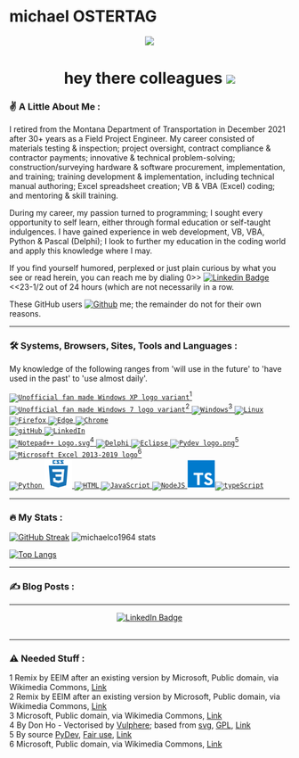 # michael OSTERTAG

<!--
**michaelco1964/michaelco1964** is a ✨ _special_ ✨ repository because its `README.md` (this file) appears on your GitHub profile.
-->

<div id="header" align="center">
  <img src="https://media.giphy.com/media/ZdCHb2JwBAg88FBluT/giphy.gif" width="340"/>
</div>

<h1 align="center">
  hey there colleagues
  <img src="https://media.giphy.com/media/hvRJCLFzcasrR4ia7z/giphy.gif" width="30px"/>
</h1>

### :v: A Little About Me :

I retired from the Montana Department of Transportation in December 2021 after 30+ years as a Field Project Engineer. My career consisted of materials testing & inspection; project oversight, contract compliance & contractor payments; innovative & technical problem-solving; construction/surveying hardware & software procurement, implementation, and training; training development & implementation, including technical manual authoring; Excel spreadsheet creation; VB & VBA (Excel) coding; and mentoring & skill training.

During my career, my passion turned to programming; I sought every opportunity to self learn, either through formal education or self-taught indulgences. I have gained experience in web development, VB, VBA, Python & Pascal (Delphi); I look to further my education in the coding world and apply this knowledge where I may.

If you find yourself humored, perplexed or just plain curious by what you see or read herein, you can reach me by dialing 0>>
    [![Linkedin Badge](https://img.shields.io/badge/LinkedIn-blue?style=flat&logo=Linkedin&logoColor=white)](https://www.linkedin.com/in/michael-ostertag-44b534249/)
    <<23-1/2 out of 24 hours (which are not necessarily in a row.

These GitHub users [![Github](https://img.shields.io/github/followers/michaelco1964?label=Follow&style=social)](https://github.com/michaelco1964) me; the remainder do not for their own reasons.

---

### :hammer_and_wrench: Systems, Browsers, Sites, Tools and Languages :
My knowledge of the following ranges from 'will use in the future' to 'have used in the past' to 'use almost daily'.

<!-- operating systems -->
<div>
  <a href= "https://en.wikipedia.org/wiki/Windows_XP">
    <code><img src="https://upload.wikimedia.org/wikipedia/commons/thumb/6/6a/Unofficial_fan_made_Windows_XP_logo_variant.svg/64px-Unofficial_fan_made_Windows_XP_logo_variant.svg.png"  title="Windows XP" alt="Unofficial fan made Windows XP logo variant" height="50"/></code><sup>1</sup>
  <a/>

  <a href= "https://en.wikipedia.org/wiki/Windows_7">
    <code><img src="https://upload.wikimedia.org/wikipedia/commons/thumb/8/84/Unofficial_fan_made_Windows_7_logo_variant.svg/64px-Unofficial_fan_made_Windows_7_logo_variant.svg.png"  title="Windows 7" alt="Unofficial fan made Windows 7 logo variant" height="50"/></code><sup>2</sup>
  <a/>

  <a href= "https://www.microsoft.com/en-us/software-download/windows10">
    <code><img src="https://upload.wikimedia.org/wikipedia/commons/thumb/0/05/Windows_10_Logo.svg/256px-Windows_10_Logo.svg.png"  title="Windows 10" alt="Windows" height="30"/></code><sup>3</sup>
  <a/>
 
  <a href= "https://www.kernel.org/">
    <code><img src="https://www.vectorlogo.zone/logos/linux/linux-ar21.svg"  title="Linux" alt="Linux" height="50"/></code>
  <a/>
</div>

<!-- browsers -->
<div>
  <a href= "https://www.mozilla.org/en-US/firefox/new/">
    <code><img src="https://www.vectorlogo.zone/logos/firefox/firefox-ar21.svg"  title="Firefox" alt="Firefox" height="50"/></code>
  <a/>
  
  <a href= "https://www.microsoft.com/en-us/edge">
    <code><img src="https://www.vectorlogo.zone/logos/microsoft_edge/microsoft_edge-ar21.svg"  title="Edge" alt="Edge" height="50"/></code>
  <a/>
  
  <a href= "https://www.google.com/chrome/downloads/">
    <code><img src="https://www.vectorlogo.zone/logos/google_chrome/google_chrome-ar21.svg"  title="Chrome" alt="Chrome" height="50"/></code>
  <a/>
</div>

<!-- sites -->
<div>
  <a href= "https://github.com/">
    <code><img src="https://www.vectorlogo.zone/logos/github/github-ar21.svg"  title="gitHub" alt="gitHub" height="50"/></code>
  <a/>
  
  <a href= "https://linkedin.com/">
    <code><img src="https://www.vectorlogo.zone/logos/linkedin/linkedin-ar21.svg"  title="LinkedIn" alt="LinkedIn" height="50"/></code>
  <a/>
</div>

<!-- tools -->
<div>
  <a href="https://notepad-plus-plus.org/">
    <code><img src="https://upload.wikimedia.org/wikipedia/commons/thumb/6/69/Notepad%2B%2B_Logo.svg/1200px-Notepad%2B%2B_Logo.svg.png" title="Notepad++" alt="Notepad++ Logo.svg" height="50"></code><sup>4</sup>
  </a>
  
  <a href= "https://www.embarcadero.com/">
    <code><img src="https://www.vectorlogo.zone/logos/embarcadero/embarcadero-ar21.svg"  title="Delphi by Embarcadero" alt="Delphi" height="50"/></code>
  <a/>
  
  <a href= "https://www.eclipse.org/">
    <code><img src="https://www.vectorlogo.zone/logos/eclipse/eclipse-ar21.svg"  title="Eclipse IDE" alt="Eclipse" height="50"/></code>
  <a/>
  
  <a href="https://www.pydev.org/">
    <code><img src="https://upload.wikimedia.org/wikipedia/en/c/c7/Pydev_logo.png" title="PyDev" alt="Pydev logo.png" height="50"></code><sup>5</sup>
  </a>
  
  <a href="https://www.microsoft.com/en-us/microsoft-365/excel">
    <code><img src="https://upload.wikimedia.org/wikipedia/commons/thumb/7/73/Microsoft_Excel_2013-2019_logo.svg/64px-Microsoft_Excel_2013-2019_logo.svg.png" title="Microsoft Excel" alt="Microsoft Excel 2013-2019 logo" height="50"></code><sup>6</sup>
  </a>
</div>

<!-- languages -->
<div>
  <a href= "https://www.python.org/">
    <code><img src="https://www.vectorlogo.zone/logos/python/python-ar21.svg"  title="Python3" alt="Python" height="50"/></code>
  <a/>
  
  <a href= "https://www.w3.org/TR/CSS/#css">
    <code><img src="https://github.com/devicons/devicon/blob/master/icons/css3/css3-plain-wordmark.svg"  title="CSS3" alt="CSS" height="50"/></code>
  <a/>
  
  <a href= "https://html.spec.whatwg.org/">
    <code><img src="https://www.vectorlogo.zone/logos/w3_html5/w3_html5-ar21.svg" title="HTML5" alt="HTML" height="50"/></code>
  <a/>
  
  <a href= "https://javascript.info/">
    <code><img src="https://www.vectorlogo.zone/logos/javascript/javascript-ar21.svg" title="JavaScript" alt="JavaScript" height="50"/></code>
  <a/>
  
  <a href= "https://en.wikipedia.org/wiki/Node.js">
    <code><img src="https://www.vectorlogo.zone/logos/nodejs/nodejs-ar21.svg" title="NodeJS" alt="NodeJS" height="50"/></code>
  <a/>
  
  <a href= "https://www.typescriptlang.org/">
    <code><img src="https://github.com/devicons/devicon/blob/master/icons/typescript/typescript-original.svg" title="typeScript" alt="typeScript" height="50"/><img src="https://www.vectorlogo.zone/logos/typescriptlang/typescriptlang-ar21.svg" title="typeScript" alt="typeScript" height="50"/></code>
  <a/>
</div>

---

### :fire: My Stats :

[![GitHub Streak](http://github-readme-streak-stats.herokuapp.com?user=michaelco1964&theme=dark&background=000000)](https://git.io/streak-stats)
![michaelco1964 stats](https://github-readme-stats.vercel.app/api?username=michaelco1964&show_icons=true&theme=dracula)

[![Top Langs](https://github-readme-stats.vercel.app/api/top-langs/?username=michaelco1964&layout=compact&theme=vision-friendly-dark)](https://github.com/anuraghazra/github-readme-stats)

---

### :writing_hand: Blog Posts :

<!-- BLOG-POST-LIST:START -->
<!-- BLOG-POST-LIST:END -->

---

<div id="badges" align="center">
  <a href="https://www.linkedin.com/in/michael-ostertag-44b534249/">
    <img src="https://img.shields.io/badge/LinkedIn-blue?style=for-the-badge&logo=linkedin&logoColor=white" alt="LinkedIn Badge"/>
  </a>
</div>

<div id="counter" align="center">
  <img src="https://komarev.com/ghpvc/?username=michaelco1964&style=flat-square&color=blue" alt=""/>
</div>

---

### :warning: Needed Stuff :
1 Remix by EEIM after an existing version by Microsoft, Public domain, via Wikimedia Commons, <a href="https://commons.wikimedia.org/wiki/File:Unofficial_fan_made_Windows_XP_logo_variant.svg">Link</a>
<br>
2 Remix by EEIM after an existing version by Microsoft, Public domain, via Wikimedia Commons, <a href="https://commons.wikimedia.org/wiki/File:Unofficial_fan_made_Windows_7_logo_variant.svg">Link</a>
<br>
3 Microsoft, Public domain, via Wikimedia Commons, <a href="https://commons.wikimedia.org/wiki/File:Windows_10_Logo.svg">Link</a>
<br>
4 By Don Ho - Vectorised by <a href="//commons.wikimedia.org/wiki/User:Vulphere" class="mw-redirect" title="User:Vulphere">Vulphere</a>; based from <a rel="nofollow" class="external free" href="https://notepad-plus-plus.org/images/logo.svg">svg</a>, <a href="http://www.gnu.org/licenses/gpl.html" title="GNU General Public License">GPL</a>, <a href="https://commons.wikimedia.org/w/index.php?curid=84492794">Link</a>
<br>
5 By source <a rel="nofollow" class="external text" href="http://pydev.sourceforge.net/">PyDev</a>, <a href="//en.wikipedia.org/wiki/File:Pydev_logo.png" title="Fair use of copyrighted material in the context of Pydev">Fair use</a>, <a href="https://en.wikipedia.org/w/index.php?curid=21599598">Link</a>
<br>
6 Microsoft, Public domain, via Wikimedia Commons, <a href="https://commons.wikimedia.org/wiki/File:Microsoft_Excel_2013-2019_logo.svg">Link</a>

